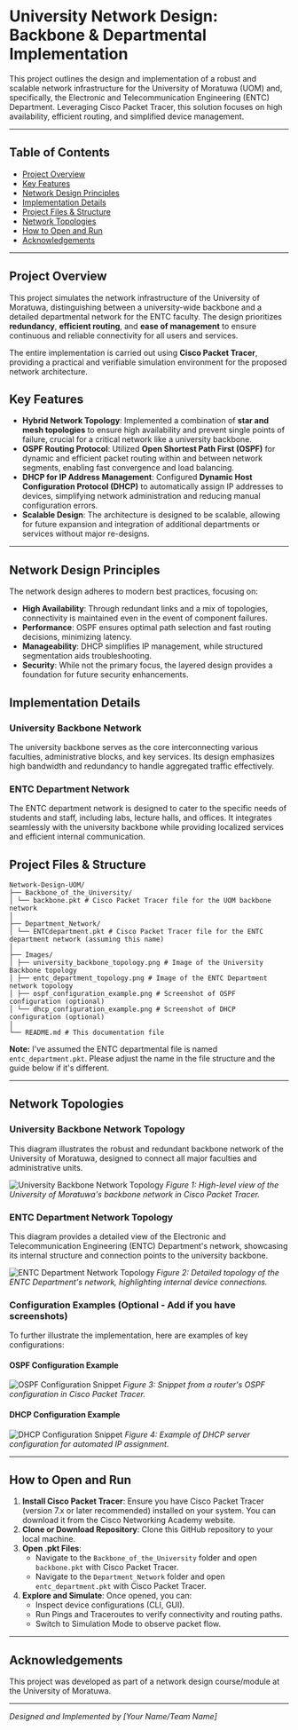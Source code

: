 # University Network Design: Backbone & Departmental Implementation

This project outlines the design and implementation of a robust and scalable network infrastructure for the University of Moratuwa (UOM) and, specifically, the Electronic and Telecommunication Engineering (ENTC) Department. Leveraging Cisco Packet Tracer, this solution focuses on high availability, efficient routing, and simplified device management.

---

## Table of Contents

- [Project Overview](#project-overview)
- [Key Features](#key-features)
- [Network Design Principles](#network-design-principles)
- [Implementation Details](#implementation-details)
- [Project Files & Structure](#project-files--structure)
- [Network Topologies](#network-topologies)
- [How to Open and Run](#how-to-open-and-run)
- [Acknowledgements](#acknowledgements)

---

## Project Overview

This project simulates the network infrastructure of the University of Moratuwa, distinguishing between a university-wide backbone and a detailed departmental network for the ENTC faculty. The design prioritizes **redundancy**, **efficient routing**, and **ease of management** to ensure continuous and reliable connectivity for all users and services.

The entire implementation is carried out using **Cisco Packet Tracer**, providing a practical and verifiable simulation environment for the proposed network architecture.

## Key Features

- **Hybrid Network Topology**: Implemented a combination of **star and mesh topologies** to ensure high availability and prevent single points of failure, crucial for a critical network like a university backbone.
- **OSPF Routing Protocol**: Utilized **Open Shortest Path First (OSPF)** for dynamic and efficient packet routing within and between network segments, enabling fast convergence and load balancing.
- **DHCP for IP Address Management**: Configured **Dynamic Host Configuration Protocol (DHCP)** to automatically assign IP addresses to devices, simplifying network administration and reducing manual configuration errors.
- **Scalable Design**: The architecture is designed to be scalable, allowing for future expansion and integration of additional departments or services without major re-designs.

---

## Network Design Principles

The network design adheres to modern best practices, focusing on:

-   **High Availability**: Through redundant links and a mix of topologies, connectivity is maintained even in the event of component failures.
-   **Performance**: OSPF ensures optimal path selection and fast routing decisions, minimizing latency.
-   **Manageability**: DHCP simplifies IP management, while structured segmentation aids troubleshooting.
-   **Security**: While not the primary focus, the layered design provides a foundation for future security enhancements.

## Implementation Details

### University Backbone Network
The university backbone serves as the core interconnecting various faculties, administrative blocks, and key services. Its design emphasizes high bandwidth and redundancy to handle aggregated traffic effectively.

### ENTC Department Network
The ENTC department network is designed to cater to the specific needs of students and staff, including labs, lecture halls, and offices. It integrates seamlessly with the university backbone while providing localized services and efficient internal communication.

## Project Files & Structure
```
Network-Design-UOM/
├── Backbone_of_the_University/
│ └── backbone.pkt # Cisco Packet Tracer file for the UOM backbone network
│
├── Department_Network/
│ └── ENTCdepartment.pkt # Cisco Packet Tracer file for the ENTC department network (assuming this name)
│
├── Images/
│ ├── university_backbone_topology.png # Image of the University Backbone topology
│ ├── entc_department_topology.png # Image of the ENTC Department network topology
│ ├── ospf_configuration_example.png # Screenshot of OSPF configuration (optional)
│ └── dhcp_configuration_example.png # Screenshot of DHCP configuration (optional)
│
└── README.md # This documentation file
```
**Note:** I've assumed the ENTC departmental file is named `entc_department.pkt`. Please adjust the name in the file structure and the guide below if it's different.

---

## Network Topologies

### University Backbone Network Topology

This diagram illustrates the robust and redundant backbone network of the University of Moratuwa, designed to connect all major faculties and administrative units.

![University Backbone Network Topology](./Images/university_backbone_topology.png)
*Figure 1: High-level view of the University of Moratuwa's backbone network in Cisco Packet Tracer.*

### ENTC Department Network Topology

This diagram provides a detailed view of the Electronic and Telecommunication Engineering (ENTC) Department's network, showcasing its internal structure and connection points to the university backbone.

![ENTC Department Network Topology](./Images/entc_department_topology.png)
*Figure 2: Detailed topology of the ENTC Department's network, highlighting internal device connections.*

### Configuration Examples (Optional - Add if you have screenshots)

To further illustrate the implementation, here are examples of key configurations:

#### OSPF Configuration Example
![OSPF Configuration Snippet](./Images/ospf_configuration_example.png)
*Figure 3: Snippet from a router's OSPF configuration in Cisco Packet Tracer.*

#### DHCP Configuration Example
![DHCP Configuration Snippet](./Images/dhcp_configuration_example.png)
*Figure 4: Example of DHCP server configuration for automated IP assignment.*

---

## How to Open and Run

1.  **Install Cisco Packet Tracer**: Ensure you have Cisco Packet Tracer (version 7.x or later recommended) installed on your system. You can download it from the Cisco Networking Academy website.
2.  **Clone or Download Repository**: Clone this GitHub repository to your local machine.
3.  **Open .pkt Files**:
    *   Navigate to the `Backbone_of_the_University` folder and open `backbone.pkt` with Cisco Packet Tracer.
    *   Navigate to the `Department_Network` folder and open `entc_department.pkt` with Cisco Packet Tracer.
4.  **Explore and Simulate**: Once opened, you can:
    *   Inspect device configurations (CLI, GUI).
    *   Run Pings and Traceroutes to verify connectivity and routing paths.
    *   Switch to Simulation Mode to observe packet flow.

---

## Acknowledgements

This project was developed as part of a network design course/module at the University of Moratuwa.

---

*Designed and Implemented by [Your Name/Team Name]*

